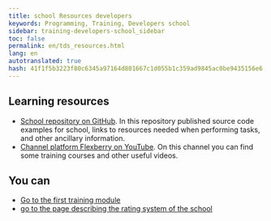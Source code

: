 ```yaml
---
title: school Resources developers
keywords: Programming, Training, Developers school
sidebar: training-developers-school_sidebar
toc: false
permalink: en/tds_resources.html
lang: en
autotranslated: true
hash: 41f1f5b3223f80c6345a97164d801667c1d055b1c359ad9845ac0be9435156e6
---
```


## Learning resources

* [School repository on GitHub](https://github.com/Flexberry/flexberry-developers-school). In this repository published source code examples for school, links to resources needed when performing tasks, and other ancillary information.
* [Channel platform Flexberry on YouTube](https://www.youtube.com/user/FlexberryPLATFORM). On this channel you can find some training courses and other useful videos.

## You can

* [Go to the first training module](tds_module1-about.html) <i class="fa fa-arrow-down" aria-hidden="true"></i>
* <i class="fa fa-arrow-left" aria-hidden="true"></i> [go to the page describing the rating system of the school](tds_rating.html)



